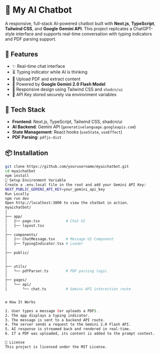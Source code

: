 # 🤖 My AI Chatbot

A responsive, full-stack AI-powered chatbot built with **Next.js**, **TypeScript**, **Tailwind CSS**, and **Google Gemini API**. This project replicates a ChatGPT-style interface and supports real-time conversation with typing indicators and PDF parsing support.

## 🚀 Features

- ✨ Real-time chat interface
- ⏳ Typing indicator while AI is thinking
- 📄 Upload PDF and extract content
- 🤖 Powered by **Google Gemini 2.0 Flash Model**
- 🎨 Responsive design using Tailwind CSS and `shadcn/ui`
- 🔐 API Key stored securely via environment variables

## 🧠 Tech Stack

- **Frontend**: Next.js, TypeScript, Tailwind CSS, shadcn/ui
- **AI Backend**: Gemini API (`generativelanguage.googleapis.com`)
- **State Management**: React hooks (`useState`, `useEffect`)
- **PDF Parsing**: `pdfjs-dist`

## 📦 Installation

```bash
git clone https://github.com/yourusername/myaichatbot.git
cd myaichatbot
npm install
🔑 Setup Environment Variable
Create a .env.local file in the root and add your Gemini API Key:
NEXT_PUBLIC_GEMINI_API_KEY=your_gemini_api_key
Run Locally
npm run dev
Open http://localhost:3000 to view the chatbot in action.
myaichatbot/
│
├── app/
│   ├── page.tsx            # Chat UI
│   ├── layout.tsx
│
├── components/
│   ├── ChatMessage.tsx     # Message UI Component
│   ├── TypingIndicator.tsx # Loader
│
├── public/
│   
│
├── utils/
│   └── pdfParser.ts        # PDF parsing logic
│
├── pages/
│   └── api/
│       └── chat.ts         # Gemini API interaction route


⚙️ How It Works

1. User types a message (or uploads a PDF).
2. The app displays a typing indicator.
3. The message is sent to a backend API route.
4. The server sends a request to the Gemini 2.0 Flash API.
5. AI response is streamed back and rendered in real-time.
6. If a PDF was uploaded, its content is added to the prompt context.

📜 License
This project is licensed under the MIT License.




